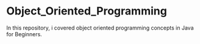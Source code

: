 # Object_Oriented_Programming
In this repository, i covered object oriented programming concepts in Java for Beginners. 
